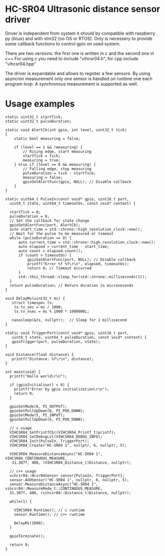 # HC-SR04 Ultrasonic distance sensor driver 

Driver is independent from system it should by compatible with raspberry py (linux) and with stm32 (no OS or RTOS). 
Only is necessery to provide some callback functions to control gpio on used system.

There are two versions: the first one is written in c and the second one in c++
For using c you need to include "vihcsr04.h", for cpp include "vihcsr04.hpp"

The driver is expandable and allows to register a few sensors. By using asyncron measurement 
only one sensor is handled on runtime one each program loop. A synchronous measurement is supported as well.

# Usage examples

```
static uint32_t startTick;
static uint32_t pulseDuration;

static void AlertCb(int gpio, int level, uint32_t tick)
{
    static bool measuring = false;

    if (level == 1 && !measuring) {
        // Rising edge, start measuring
        startTick = tick;
        measuring = true;
    } else if (level == 0 && measuring) {
        // Falling edge, stop measuring
        pulseDuration = tick - startTick;
        measuring = false;
        gpioSetAlertFunc(gpio, NULL); // Disable callback
    }
}

static uint64_t PulseIn(const void* gpio, uint16_t port, 
  uint8_t state, uint64_t timeoutUs, const void* context) {

  startTick = 0;
  pulseDuration = 0;  
  // Set the callback for state change
  gpioSetAlertFunc(port, AlertCb);  
  auto start_time = std::chrono::high_resolution_clock::now();  
  // Wait for the pulse to be measured or timeout
  while (pulseDuration == 0) {
      auto current_time = std::chrono::high_resolution_clock::now();
      auto elapsed = current_time - start_time;
      auto count = elapsed.count();
      if (count > timeoutUs) {
          gpioSetAlertFunc(port, NULL); // Disable callback  
          printf("Error %f %f\r\n", elapsed, timeoutUs);  
          return 0; // Timeout occurred
      }
      std::this_thread::sleep_for(std::chrono::milliseconds(1));
  }    
  return pulseDuration; // Return duration in microseconds  
}

void DelayMs(uint32_t ms) {
   struct timespec ts;
    ts.tv_sec = ms / 1000; 
    ts.tv_nsec = ms % 1000 * 1000000L;   

   nanosleep(&ts, nullptr);  // Sleep for 1 millisecond
}

static void TriggerPort(const void* gpio, uint16_t port, 
   uint8_t state, uint64_t pulseDuration, const void* context) {
   gpioTrigger(port, pulseDuration, state);
}

void Distance(float distance) {
   printf("Distance: %f\r\n", distance);
}

int main(void) {
  printf("Hallo world\r\n");

  if (gpioInitialise() < 0) {
    printf("Error by gpio initialization\r\n");
    return 0;
  }

  gpioSetMode(6, PI_OUTPUT);
  gpioSetPullUpDown(6, PI_PUD_DOWN);
  gpioSetMode(5, PI_INPUT);
  gpioSetPullUpDown(6, PI_PUD_DOWN);

  // c usage
  VIHCSR04_SetPrintfCb((VIHCSR04_Printf_t)printf);
  VIHCSR04_SetDebugLvl(VIHCSR04_DEBUG_INFO);
  VIHCSR04_Init(PulseIn, TriggerPort);
  VIHCSR04_Create("HC-SR04 1", nullptr, 6, nullptr, 5);
  
  VIHCSR04_MeasureDistanceAsync("HC-SR04 1", VIHCSR04_CONTINUOUS_MEASURE, 
   31.307f, 400, (VIHCSR04_Distance_t)Distance, nullptr);

  // c++ usage
  vihcsr04::Hcsr04Sensor sensor{PulseIn, TriggerPort};   
  sensor.AddSensor("HC-SR04 1", nullptr, 6, nullptr, 5);
  sensor.MeasureDistanceAsync("HC-SR04 1", vihcsr04::MeasureMode_t::CONTINUOUS_MEASURE, 
  31.307f, 400, (vihcsr04::Distance_t)Distance, nullptr);

  while(1) {

    VIHCSR04_Runtime(); // c runtime
    sensor.Runtime(); // c++ runtime

    DelayMs(1000);
  }

  gpioTerminate();

  return 0;
}

```